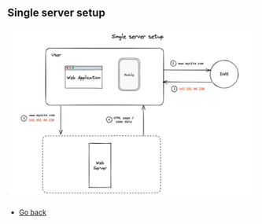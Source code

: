 ## Single server setup

![Single server setup](https://raw.githubusercontent.com/AndersDeath/holy-theory/main/images/04-single-server-setup.png)

* [Go back](../readme.md)